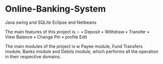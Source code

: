 # Online-Banking-System
Java swing  and SQLite 
Eclipse and Netbeans

The main features of this project is :-
•	Deposit
•	Withdraw
•	Transfer
•	View Balance
•	Change Pin
•	profile Edit

The main modules of the project is w Payee module, Fund Transfers module, Banks module and Debits module, which performs all the operation in their respective domains. 
